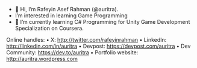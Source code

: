 - 👋 Hi, I’m Rafeyin Asef Rahman (@auritra).
- I’m interested in learning Game Programming 
- 🌱 I’m currently learning C# Programming for Unity Game Development Specialization on Coursera.

Online handles:
• X: http://twitter.com/rafeyinrahman
• LinkedIn: http://linkedin.com/in/auritra
• Devpost: https://devpost.com/auritra
• Dev Community: https://dev.to/auritra
• Portfolio website: http://auritra.wordpress.com

<!---
auritra/auritra is a ✨ special ✨ repository because its `README.md` (this file) appears on your GitHub profile.
You can click the Preview link to take a look at your changes.
--->
